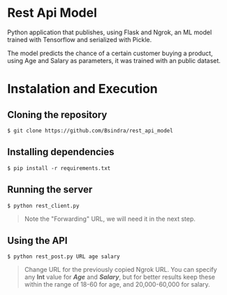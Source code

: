 # Rest Api Model

Python application that publishes, using Flask and Ngrok, an ML model trained with Tensorflow and serialized with Pickle.

The model predicts the chance of a certain customer buying a product, using Age and Salary as parameters, it was trained with an public dataset.

# Instalation and Execution

## Cloning the repository

    $ git clone https://github.com/Bsindra/rest_api_model

## Installing dependencies

    $ pip install -r requirements.txt

## Running the server

    $ python rest_client.py
    
> Note the "Forwarding" URL, we will need it in the next step.

## Using the API

    $ python rest_post.py URL age salary
 > Change URL for the previously copied Ngrok URL.
 > You can specify any **Int** value for _**Age**_ and _**Salary**_, but for better results keep these within the range of 18-60 for age, and 20,000-60,000 for salary.
